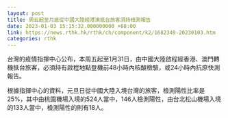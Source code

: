 ```yaml
---
layout: post
title: 周五起至月底從中國大陸經港澳抵台旅客須持檢測報告
date: 2023-01-03 15:15:32.000000000 +08:00
link: https://news.rthk.hk/rthk/ch/component/k2/1682349-20230103.htm
categories: rthk
---
```


台灣的疫情指揮中心公布，本周五起至1月31日，由中國大陸啟程經香港、澳門轉機抵台旅客，必須持有啟程地點登機前48小時內核酸檢驗，或24小時內抗原快測報告。

根據指揮中心的資料，元旦日從中國大陸入境台灣的旅客，檢測陽性比率是25%，其中由桃園機場入境的524人當中，146人檢測陽性，由台北松山機場入境的133人當中，檢測陽性的則有18人。
